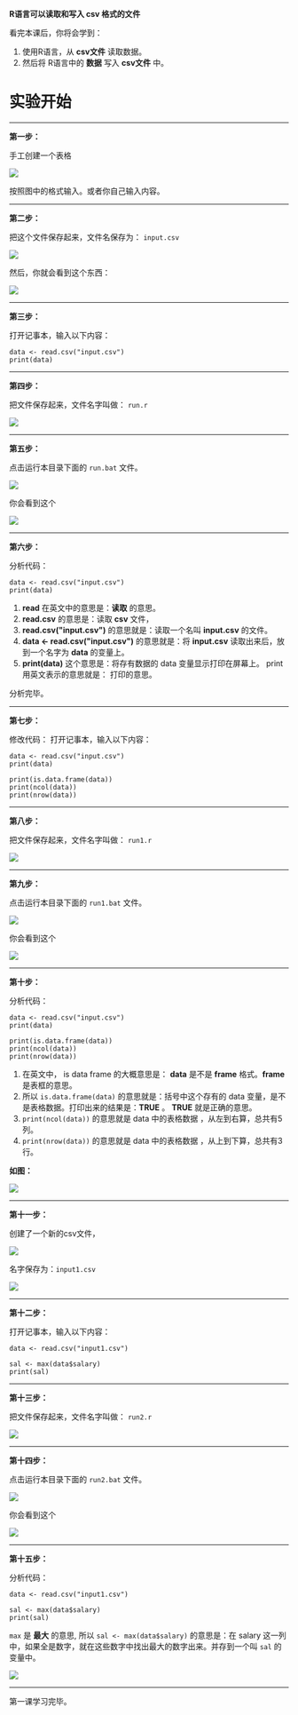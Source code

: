 **R语言可以读取和写入 csv 格式的文件**

看完本课后，你将会学到：

1. 使用R语言，从 **csv文件** 读取数据。
2. 然后将 R语言中的 **数据** 写入 **csv文件** 中。 


# 实验开始 #
----------

**第一步：**

手工创建一个表格

![](img/1.jpg)

按照图中的格式输入。或者你自己输入内容。


----------


**第二步：**

把这个文件保存起来，文件名保存为：  `input.csv`


![](img/2.jpg)

然后，你就会看到这个东西：

![](img/3.jpg)


----------


**第三步：**

打开记事本，输入以下内容：

    data <- read.csv("input.csv")
	print(data)


----------


**第四步：**

把文件保存起来，文件名字叫做：  `run.r`

![](img/4.jpg)


----------


**第五步：**

点击运行本目录下面的 `run.bat` 文件。

![](img/5.jpg)

你会看到这个

![](img/6.jpg)


----------

**第六步：**

分析代码：

    data <- read.csv("input.csv")
	print(data)

1. **read** 在英文中的意思是：**读取** 的意思。
2. **read.csv** 的意思是：读取 **csv** 文件，
3. **read.csv("input.csv")** 的意思就是：读取一个名叫 **input.csv** 的文件。
4. **data <- read.csv("input.csv")**  的意思就是：将 **input.csv** 读取出来后，放到一个名字为 **data** 的变量上。
5. **print(data)**  这个意思是：将存有数据的 data 变量显示打印在屏幕上。 print 用英文表示的意思就是： 打印的意思。

分析完毕。


----------

**第七步：**

修改代码：
打开记事本，输入以下内容：

	data <- read.csv("input.csv")
	print(data)
	
	print(is.data.frame(data))
	print(ncol(data))
	print(nrow(data))

----------

**第八步：**

把文件保存起来，文件名字叫做：  `run1.r`

![](img/7.jpg)

----------

**第九步：**


点击运行本目录下面的 `run1.bat` 文件。

![](img/8.jpg)

你会看到这个

![](img/9.jpg)

----------

**第十步：**

分析代码：

	data <- read.csv("input.csv")
	print(data)
	
	print(is.data.frame(data))
	print(ncol(data))
	print(nrow(data))

1. 在英文中， is data frame 的大概意思是： **data** 是不是 **frame** 格式。**frame** 是表框的意思。
2. 所以 `is.data.frame(data)` 的意思就是：括号中这个存有的 data 变量，是不是表格数据。打印出来的结果是：**TRUE** 。 **TRUE** 就是正确的意思。
3. `print(ncol(data))` 的意思就是 data 中的表格数据 ，从左到右算，总共有5列。
4. `print(nrow(data))` 的意思就是 data 中的表格数据 ，从上到下算，总共有3行。

**如图：**

![](img/1.jpg)

----------

**第十一步：**

创建了一个新的csv文件， 

![](img/10.jpg)

名字保存为：`input1.csv`

![](img/11.jpg)

----------

**第十二步：**

打开记事本，输入以下内容：

    data <- read.csv("input1.csv")

	sal <- max(data$salary)
	print(sal)


----------


**第十三步：**

把文件保存起来，文件名字叫做：  `run2.r`

![](img/12.jpg)

----------

**第十四步：**

点击运行本目录下面的 `run2.bat` 文件。

![](img/13.jpg)

你会看到这个

![](img/14.jpg)

----------

**第十五步：**

分析代码：

    data <- read.csv("input1.csv")

	sal <- max(data$salary)
	print(sal)

`max` 是 **最大** 的意思, 所以 `sal <- max(data$salary)`  的意思是：在 salary 这一列中，如果全是数字，就在这些数字中找出最大的数字出来。并存到一个叫 `sal` 的变量中。

![](img/15.jpg)

----------

第一课学习完毕。